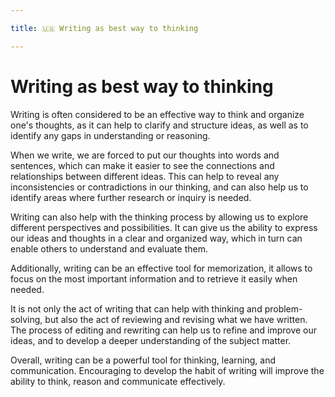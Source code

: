 ```yaml
---

title: 🇺🇸 Writing as best way to thinking

---
```


# Writing as best way to thinking

Writing is often considered to be an effective way to think and organize one's thoughts, as it can help to clarify and structure ideas, as well as to identify any gaps in understanding or reasoning.

When we write, we are forced to put our thoughts into words and sentences, which can make it easier to see the connections and relationships between different ideas. This can help to reveal any inconsistencies or contradictions in our thinking, and can also help us to identify areas where further research or inquiry is needed.

Writing can also help with the thinking process by allowing us to explore different perspectives and possibilities. It can give us the ability to express our ideas and thoughts in a clear and organized way, which in turn can enable others to understand and evaluate them.

Additionally, writing can be an effective tool for memorization, it allows to focus on the most important information and to retrieve it easily when needed.

It is not only the act of writing that can help with thinking and problem-solving, but also the act of reviewing and revising what we have written. The process of editing and rewriting can help us to refine and improve our ideas, and to develop a deeper understanding of the subject matter.

Overall, writing can be a powerful tool for thinking, learning, and communication. Encouraging to develop the habit of writing will improve the ability to think, reason and communicate effectively.